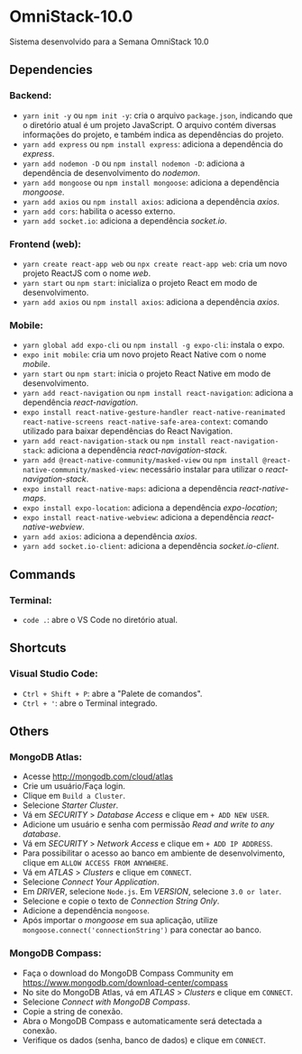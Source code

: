 # OmniStack-10.0
Sistema desenvolvido para a Semana OmniStack 10.0

## Dependencies

### Backend:

- `yarn init -y` ou `npm init -y`: cria o arquivo `package.json`, indicando que o diretório atual é um projeto JavaScript. O arquivo contém diversas informações do projeto, e também indica as dependências do projeto.
- `yarn add express` ou `npm install express`: adiciona a dependência do *express*.
- `yarn add nodemon -D` ou `npm install nodemon -D`: adiciona a dependência de desenvolvimento do *nodemon*.
- `yarn add mongoose` ou `npm install mongoose`: adiciona a dependência *mongoose*.
- `yarn add axios` ou `npm install axios`: adiciona a dependência *axios*.
- `yarn add cors`: habilita o acesso externo.
- `yarn add socket.io`: adiciona a dependência *socket.io*.

### Frontend (web):

- `yarn create react-app web` ou `npx create react-app web`: cria um novo projeto ReactJS com o nome *web*.
- `yarn start` ou `npm start`: inicializa o projeto React em modo de desenvolvimento.
- `yarn add axios` ou `npm install axios`: adiciona a dependência *axios*.

### Mobile:

- `yarn global add expo-cli` ou `npm install -g expo-cli`: instala o expo.
- `expo init mobile`: cria um novo projeto React Native com o nome *mobile*.
- `yarn start` ou `npm start`: inicia o projeto React Native em modo de desenvolvimento.
- `yarn add react-navigation` ou `npm install react-navigation`: adiciona a dependência *react-navigation*.
- `expo install react-native-gesture-handler react-native-reanimated react-native-screens react-native-safe-area-context`: comando utilizado para baixar dependências do React Navigation.
- `yarn add react-navigation-stack` ou `npm install react-navigation-stack`: adiciona a dependência *react-navigation-stack*.
- `yarn add @react-native-community/masked-view` ou `npm install @react-native-community/masked-view`: necessário instalar para utilizar o *react-navigation-stack*.
- `expo install react-native-maps`: adiciona a dependência *react-native-maps*.
- `expo install expo-location`: adiciona a dependência *expo-location*;
- `expo install react-native-webview`: adiciona a dependência *react-native-webview*.
- `yarn add axios`: adiciona a dependência *axios*.
- `yarn add socket.io-client`: adiciona a dependência *socket.io-client*.

## Commands

### Terminal:

- `code .`: abre o VS Code no diretório atual.

## Shortcuts

### Visual Studio Code:

- `Ctrl + Shift + P`: abre a "Palete de comandos".
- `Ctrl + '`: abre o Terminal integrado.

## Others

### MongoDB Atlas:

- Acesse http://mongodb.com/cloud/atlas
- Crie um usuário/Faça login.
- Clique em `Build a Cluster`.
- Selecione *Starter Cluster*.
- Vá em *SECURITY* > *Database Access* e clique em `+ ADD NEW USER`.
- Adicione um usuário e senha com permissão *Read and write to any database*.
- Vá em *SECURITY* > *Network Access* e clique em `+ ADD IP ADDRESS`.
- Para possibilitar o acesso ao banco em ambiente de desenvolvimento, clique em `ALLOW ACCESS FROM ANYWHERE`.
- Vá em *ATLAS* > *Clusters* e clique em `CONNECT`.
- Selecione *Connect Your Application*.
- Em *DRIVER*, selecione `Node.js`. Em *VERSION*, selecione `3.0 or later`.
- Selecione e copie o texto de *Connection String Only*.
- Adicione a dependência `mongoose`.
- Após importar o *mongoose* em sua aplicação, utilize `mongoose.connect('connectionString')` para conectar ao banco.

### MongoDB Compass:

- Faça o download do MongoDB Compass Community em https://www.mongodb.com/download-center/compass
- No site do MongoDB Atlas, vá em *ATLAS* > *Clusters* e clique em `CONNECT`.
- Selecione *Connect with MongoDB Compass*.
- Copie a string de conexão.
- Abra o MongoDB Compass e automaticamente será detectada a conexão.
- Verifique os dados (senha, banco de dados) e clique em `CONNECT`.
